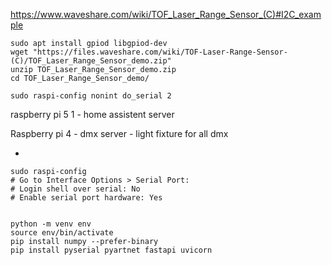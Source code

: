 https://www.waveshare.com/wiki/TOF_Laser_Range_Sensor_(C)#I2C_example


```
sudo apt install gpiod libgpiod-dev
wget "https://files.waveshare.com/wiki/TOF-Laser-Range-Sensor-(C)/TOF_Laser_Range_Sensor_demo.zip"
unzip TOF_Laser_Range_Sensor_demo.zip
cd TOF_Laser_Range_Sensor_demo/

sudo raspi-config nonint do_serial 2
```

raspberry pi 5 1 - home assistent server

Raspberry pi 4 - dmx server - light fixture for all dmx

- 


```
sudo raspi-config
# Go to Interface Options > Serial Port:
# Login shell over serial: No
# Enable serial port hardware: Yes


python -m venv env
source env/bin/activate
pip install numpy --prefer-binary
pip install pyserial pyartnet fastapi uvicorn

```
